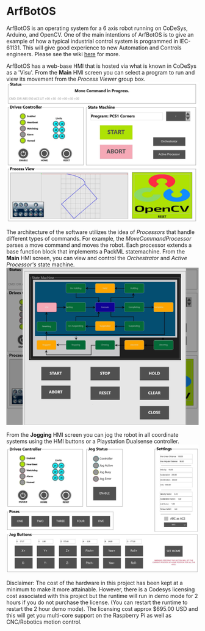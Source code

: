 # ArfBotOS
ArfBotOS is an operating system for a 6 axis robot running on CoDeSys, Arduino, and OpenCV. One of the main intentions of ArfBotOS is to give an example of how a typical industrial control system is programmed in IEC-61131. This will give good experience to new Automation and Controls engineers. Please see the wiki [here](https://github.com/dalethomas81/ArfBotOS/wiki) for more.

ArfBotOS has a web-base HMI that is hosted via what is known in CoDeSys as a 'Visu'. From the **Main** HMI screen you can select a program to run and view its movement from the *Process Viewer* group box.  
<img src="Resources/images/readme/hmi-main-pcs-corners.JPG" alt="menu" width="600"/> 

The architecture of the software utilizes the idea of *Processors* that handle different types of commands. For example, the *MoveCommandProcessor* parses a move command and moves the robot. Each processor extends a base function block that implements a PackML statemachine. From the **Main** HMI screen, you can view and control the *Orchestrator* and *Active Processor's* state machine.  
<img src="Resources/images/readme/hmi-main-packml.JPG" alt="menu" width="600"/>

From the **Jogging** HMI screen you can jog the robot in all coordinate systems using the HMI buttons or a Playstation Dualsense controller.  
<img src="Resources/images/readme/hmi-jog.JPG" alt="menu" width="600"/>
 
Disclaimer: The cost of the hardware in this project has been kept at a minimum to make it more attainable. However, there is a Codesys licensing cost associated with this project but the runtime will run in demo mode for 2 hours if you do not purchase the license. (You can restart the runtime to restart the 2 hour demo mode). The licensing cost approx $695.00 USD and this will get you multi-core support on the Raspberry Pi as well as CNC/Robotics motion control.